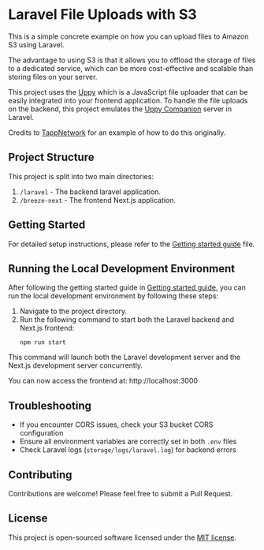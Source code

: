 # Laravel File Uploads with S3

This is a simple concrete example on how you can upload files to Amazon S3 using Laravel.

The advantage to using S3 is that it allows you to offload the storage of files to a dedicated service, which can be more cost-effective and scalable than storing files on your server.

This project uses the [Uppy](https://uppy.io/) which is a JavaScript file uploader that can be easily integrated into your frontend application.
To handle the file uploads on the backend, this project emulates the [Uppy Companion](https://uppy.io/docs/companion/) server in Laravel.

Credits to [TappNetwork](https://github.com/TappNetwork/laravel-uppy-s3-multipart-upload) for an example of how to do this originally.

## Project Structure

This project is split into two main directories:

1. `/laravel` - The backend laravel application.
2. `/breeze-next` - The frontend Next.js application.

## Getting Started

For detailed setup instructions, please refer to the [Getting started guide](.docs/getting-started.md) file.

## Running the Local Development Environment

After following the getting started guide in [Getting started guide](.docs/getting-started.md), you can run the local development environment by following these steps:

1. Navigate to the project directory.
2. Run the following command to start both the Laravel backend and Next.js frontend:
   ```
   npm run start
   ```

This command will launch both the Laravel development server and the Next.js development server concurrently.

You can now access the frontend at: http://localhost:3000

## Troubleshooting

- If you encounter CORS issues, check your S3 bucket CORS configuration
- Ensure all environment variables are correctly set in both `.env` files
- Check Laravel logs (`storage/logs/laravel.log`) for backend errors

## Contributing

Contributions are welcome! Please feel free to submit a Pull Request.

## License

This project is open-sourced software licensed under the [MIT license](https://opensource.org/licenses/MIT).
